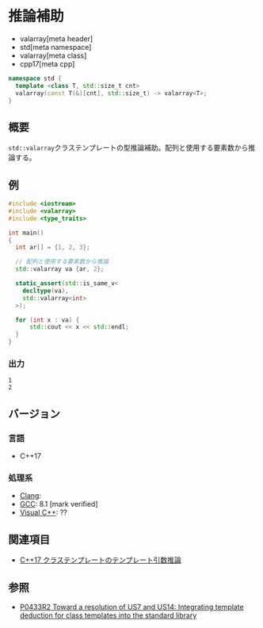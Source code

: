 # 推論補助
* valarray[meta header]
* std[meta namespace]
* valarray[meta class]
* cpp17[meta cpp]

```cpp
namespace std {
  template <class T, std::size_t cnt>
  valarray(const T(&)[cnt], std::size_t) -> valarray<T>;
}
```

## 概要
`std::valarray`クラステンプレートの型推論補助。配列と使用する要素数から推論する。


## 例
```cpp example
#include <iostream>
#include <valarray>
#include <type_traits>

int main()
{
  int ar[] = {1, 2, 3};

  // 配列と使用する要素数から推論
  std::valarray va {ar, 2};

  static_assert(std::is_same_v<
    decltype(va),
    std::valarray<int>
  >);

  for (int x : va) {
      std::cout << x << std::endl;
  }
}
```

### 出力
```
1
2
```


## バージョン
### 言語
- C++17

### 処理系
- [Clang](/implementation.md#clang):
- [GCC](/implementation.md#gcc): 8.1 [mark verified]
- [Visual C++](/implementation.md#visual_cpp): ??


## 関連項目
- [C++17 クラステンプレートのテンプレート引数推論](/lang/cpp17/type_deduction_for_class_templates.md)


## 参照
- [P0433R2 Toward a resolution of US7 and US14: Integrating template deduction for class templates into the standard library](http://www.open-std.org/jtc1/sc22/wg21/docs/papers/2017/p0433r2.html)

